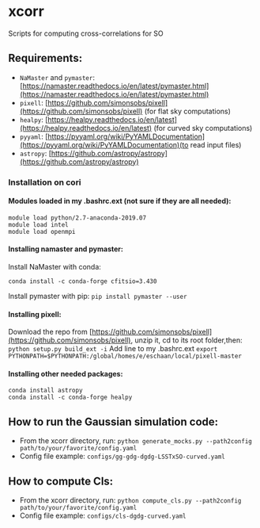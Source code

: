 # xcorr
Scripts for computing cross-correlations for SO

## Requirements:

* `NaMaster` and `pymaster`: [https://namaster.readthedocs.io/en/latest/pymaster.html](https://namaster.readthedocs.io/en/latest/pymaster.html)
* `pixell`: [https://github.com/simonsobs/pixell](https://github.com/simonsobs/pixell) (for flat sky computations)
* `healpy`: [https://healpy.readthedocs.io/en/latest](https://healpy.readthedocs.io/en/latest) (for curved sky computations)
* `pyyaml`: [https://pyyaml.org/wiki/PyYAMLDocumentation](https://pyyaml.org/wiki/PyYAMLDocumentation)(to read input files)
* `astropy`: [https://github.com/astropy/astropy](https://github.com/astropy/astropy)

### Installation on cori

#### Modules loaded in my .bashrc.ext (not sure if they are all needed):
```module load cray-fftw/3.3.8.2
module load python/2.7-anaconda-2019.07
module load intel
module load openmpi
```

#### Installing namaster and pymaster:
Install NaMaster with conda:
```conda install -c conda-forge namaster
conda install -c conda-forge cfitsio=3.430
```

Install pymaster with pip:
`pip install pymaster --user`


#### Installing pixell:
Download the repo from [https://github.com/simonsobs/pixell](https://github.com/simonsobs/pixell),
unzip it,
cd to its root folder,then:
`python setup.py build_ext -i`
Add line to my .bashrc.ext
`export PYTHONPATH=$PYTHONPATH:/global/homes/e/eschaan/local/pixell-master`


#### Installing other needed packages:
```conda install pyyaml
conda install astropy
conda install -c conda-forge healpy
```

## How to run the Gaussian simulation code:

* From the xcorr directory, run: `python generate_mocks.py --path2config path/to/your/favorite/config.yaml`
* Config file example: `configs/gg-gdg-dgdg-LSSTxSO-curved.yaml`

## How to compute Cls:

* From the xcorr directory, run: `python compute_cls.py --path2config path/to/your/favorite/config.yaml`
* Config file example: `configs/cls-dgdg-curved.yaml`
